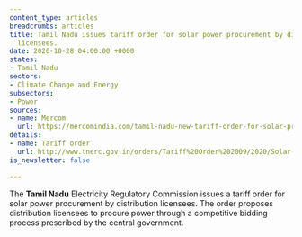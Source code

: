 ```yaml
---
content_type: articles
breadcrumbs: articles
title: Tamil Nadu issues tariff order for solar power procurement by distribution
  licensees.
date: 2020-10-28 04:00:00 +0000
states:
- Tamil Nadu
sectors:
- Climate Change and Energy
subsectors:
- Power
sources:
- name: Mercom
  url: https://mercomindia.com/tamil-nadu-new-tariff-order-for-solar-procurement/
details:
- name: Tariff order
  url: http://www.tnerc.gov.in/orders/Tariff%20Order%202009/2020/Solar-Order-16-10-2020.pdf
is_newsletter: false

---
```

The **Tamil Nadu** Electricity Regulatory Commission issues a tariff order for solar power procurement by distribution licensees. The order proposes distribution licensees to procure power through a competitive bidding process prescribed by the central government.

